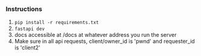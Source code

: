 ### Instructions

1. `pip install -r requirements.txt`
2.  `fastapi dev`
3. docs accessible at /docs at whatever address you run the server
4. Make sure in all api requests, client/owner_id is 'pwnd' and requester_id is 'client2'